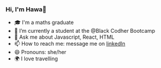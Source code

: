 ### Hi, I'm Hawa👋

<!--
**hawa-bah/Hawa-Bah** is a ✨ _special_ ✨ repository because its `README.md` (this file) appears on your GitHub profile.
-->


- 🎓 I'm a maths graduate
- 🌱 I’m currently a student at the @Black Codher Bootcamp
- 💬 Ask me about Javascript, React, HTML
- 📫 How to reach me: message me on [linkedIn](https://www.linkedin.com/in/hawa-bah-bah/)
- 😄 Pronouns: she/her
- 🌍 I love travelling
